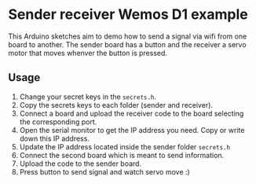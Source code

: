 # Sender receiver Wemos D1 example
This Arduino sketches aim to demo how to send a signal via wifi from one board to another.
The sender board has a button and the receiver a servo motor that moves whenver the button is pressed.

## Usage
1. Change your secret keys in the `secrets.h`.
2. Copy the secrets keys to each folder (sender and receiver).
3. Connect a board and upload the receiver code to the board selecting the corresponding port.
4. Open the serial monitor to get the IP address you need. Copy or write down this IP address.
5. Update the IP address located inside the sender folder `secrets.h`
6. Connect the second board which is meant to send information.
7. Upload the code to the sender board.
8. Press button to send signal and watch servo move :) 